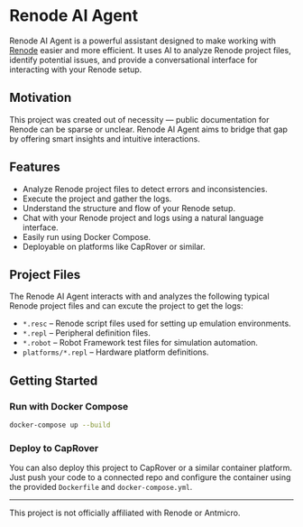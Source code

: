 # Renode AI Agent

Renode AI Agent is a powerful assistant designed to make working with [Renode](https://renode.io/) easier and more efficient. It uses AI to analyze Renode project files, identify potential issues, and provide a conversational interface for interacting with your Renode setup.

## Motivation

This project was created out of necessity — public documentation for Renode can be sparse or unclear. Renode AI Agent aims to bridge that gap by offering smart insights and intuitive interactions.

## Features

- Analyze Renode project files to detect errors and inconsistencies.
- Execute the project and gather the logs.
- Understand the structure and flow of your Renode setup.
- Chat with your Renode project and logs using a natural language interface.
- Easily run using Docker Compose.
- Deployable on platforms like CapRover or similar.

## Project Files

The Renode AI Agent interacts with and analyzes the following typical Renode project files and can excute the project to get the logs:

- `*.resc` – Renode script files used for setting up emulation environments.
- `*.repl` – Peripheral definition files.
- `*.robot` – Robot Framework test files for simulation automation.
- `platforms/*.repl` – Hardware platform definitions.

## Getting Started

### Run with Docker Compose

```bash
docker-compose up --build
```

### Deploy to CapRover

You can also deploy this project to CapRover or a similar container platform. Just push your code to a connected repo and configure the container using the provided `Dockerfile` and `docker-compose.yml`.

---

This project is not officially affiliated with Renode or Antmicro.
